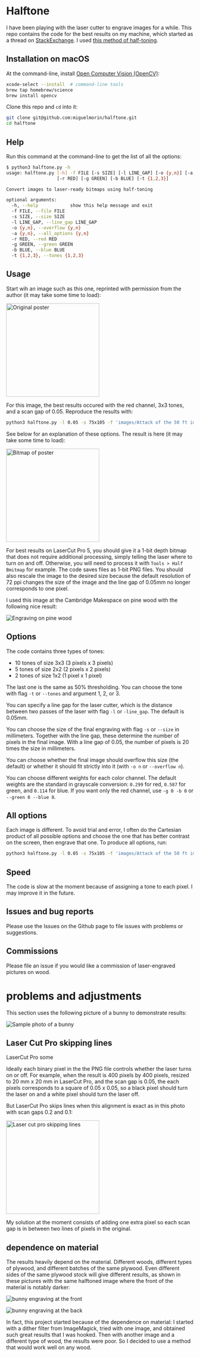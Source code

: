 # Halftone

I have been playing with the laser cutter to engrave images for a while. This
repo contains the code for the best results on my machine, which started as a
thread on
[StackExchange](https://graphicdesign.stackexchange.com/questions/124529/filter-to-preview-result-of-laser-engraving-of-photo). I
used [this method of half-toning](https://github.com/timfeirg/Basic-image-manipulation-in-OpenCV-under-C--).

## Installation on macOS

At the command-line, install [Open Computer Vision (OpenCV)](https://docs.opencv.org/):

```bash
xcode-select --install  # command-line tools
brew tap homebrew/science
brew install opencv
```

Clone this repo and `cd` into it:

```bash
git clone git@github.com:miguelmorin/halftone.git
cd halftone
```

## Help

Run this command at the command-line to get the list of all the options:

```bash
$ python3 halftone.py -h
usage: halftone.py [-h] -f FILE [-s SIZE] [-l LINE_GAP] [-o {y,n}] [-a {y,n}]
                   [-r RED] [-g GREEN] [-b BLUE] [-t {1,2,3}]

Convert images to laser-ready bitmaps using half-toning

optional arguments:
  -h, --help            show this help message and exit
  -f FILE, --file FILE
  -s SIZE, --size SIZE
  -l LINE_GAP, --line_gap LINE_GAP
  -o {y,n}, --overflow {y,n}
  -a {y,n}, --all_options {y,n}
  -r RED, --red RED
  -g GREEN, --green GREEN
  -b BLUE, --blue BLUE
  -t {1,2,3}, --tones {1,2,3}
```

## Usage

Start wih an image such as this one, reprinted with permission from the author (it may take some time to load):

<img src="https://github.com/miguelmorin/halftone/blob/master/images/Attack%20of%20the%2050%20ft%20improvisers.jpg" width="250" alt="Original poster">

For this image, the best results occured with the red channel, 3x3 tones, and a
scan gap of 0.05. Reproduce the results with:

```bash
python3 halftone.py -l 0.05 -s 75x105 -f 'images/Attack of the 50 ft improvisers.jpg' -g 0 -b 0 -t 3 -o n
```

See below for an explanation of these options. The result is here (it may take
some time to load):

<img alt="Bitmap of poster" src="https://github.com/miguelmorin/halftone/blob/master/images/Attack%20of%20the%2050%20ft%20improvisers.png" width=250>

For best results on LaserCut Pro 5, you should give it a 1-bit depth bitmap that
does not require additional processing, simply telling the laser where to turn
on and off. Otherwise, you will need to process it with `Tools > Half Bmitmap`
for example. The code saves files as 1-bit PNG files. You should also rescale
the image to the desired size because the default resolution of 72 ppi changes
the size of the image and the line gap of 0.05mm no longer corresponds to one
pixel.

I used this image at the Cambridge Makespace on pine wood with the following
nice result:

![Engraving on pine wood](https://github.com/miguelmorin/halftone/blob/master/images/result.JPG)


## Options

The code contains three types of tones:

- 10 tones of size 3x3 (3 pixels x 3 pixels)
- 5 tones of size 2x2 (2 pixels x 2 pixels)
- 2 tones of size 1x2 (1 pixel x 1 pixel)

The last one is the same as 50% thresholding. You can choose the tone with flag
`-t` or `--tones` and argument 1, 2, or 3.

You can specify a line gap for the laser cutter, which is the distance between
two passes of the laser with flag `-l` or `-line_gap`. The default is 0.05mm.

You can choose the size of the final engraving with flag `-s` or `--size` in
millimeters. Together with the line gap, these determine the number of pixels in
the final image. With a line gap of 0.05, the number of pixels is 20 times the
size in millimeters.

You can choose whether the final image should overflow this size (the default)
or whether it should fit strictly into it (with `-o n` or `--overflow n`).

You can choose different weights for each color channel. The default weights are
the standard in grayscale conversion: `0.299` for red, `0.587` for green, and
`0.114` for blue. If you want only the red channel, use `-g 0 -b 0` or `--green
0 --blue 0`.


## All options

Each image is different. To avoid trial and error, I often do the Cartesian
product of all possible options and choose the one that has better contrast on
the screen, then engrave that one. To produce all options, run:

```bash
python3 halftone.py -l 0.05 -s 75x105 -f 'images/Attack of the 50 ft improvisers.jpg' --all y
```

## Speed

The code is slow at the moment because of assigning a tone to each pixel. I may
improve it in the future.

## Issues and bug reports

Please use the Issues on the Github page to file issues with problems or suggestions.

## Commissions

Please file an issue if you would like a commission of laser-engraved pictures
on wood.

# problems and adjustments

This section uses the following picture of a bunny to demonstrate results:

<img
src="https://github.com/miguelmorin/halftone/blob/master/images/bunny.JPG" alt="Sample photo of a bunny">

## Laser Cut Pro skipping lines

LaserCut Pro some

Ideally each binary pixel in the the PNG file controls whether the laser turns
on or off. For example, when the result is 400 pixels by 400 pixels, resized to
20 mm x 20 mm in LaserCut Pro, and the scan gap is 0.05, the each pixels
corresponds to a square of 0.05 x 0.05, so a black pixel should turn the laser
on and a white pixel should turn the laser off.

But LaserCut Pro skips lines when this alignment is exact as in this photo with
scan gaps 0.2 and 0.1:

<img src="https://github.com/miguelmorin/halftone/blob/master/images/Laser%20Cut%20Pro%20skipping%20lines.JPG" width="250" alt="Laser cut pro skipping lines">

My solution at the moment consists of adding one extra pixel so each scan gap is
in between two lines of pixels in the original.

## dependence on material

The results heavily depend on the material. Different woods, different types of
plywood, and different batches of the same plywood. Even different sides of the
same plywood stock will give different results, as shown in these pictures with
the same halftoned image where the front of the material is notably darker:

<img
src="https://github.com/miguelmorin/halftone/blob/master/images/bunny_front.JPG" alt="bunny engraving at the front">

<img
src="https://github.com/miguelmorin/halftone/blob/master/images/bunny_back.JPG" alt="bunny engraving at the back">

In fact, this project started because of the dependence on material: I started
with a dither filter from ImageMagick, tried with one image, and obtained such
great results that I was hooked. Then with another image and a different type of
wood, the results were poor. So I decided to use a method that would work well
on any wood.
